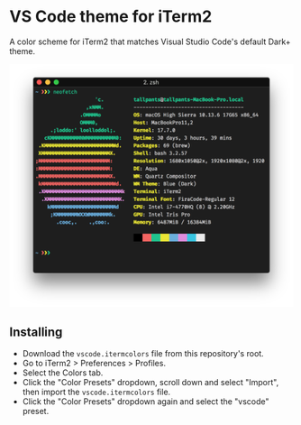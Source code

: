 # VS Code theme for iTerm2

A color scheme for iTerm2 that matches Visual Studio Code's default Dark+ theme.

![Screenshot](image.png)

## Installing

* Download the `vscode.itermcolors` file from this repository's root.
* Go to iTerm2 > Preferences > Profiles.
* Select the Colors tab.
* Click the "Color Presets" dropdown, scroll down and select "Import", then import the `vscode.itermcolors` file.
* Click the "Color Presets" dropdown again and select the "vscode" preset.
